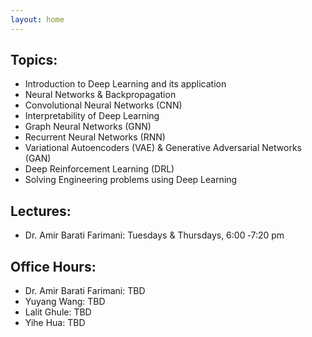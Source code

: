 ```yaml
---
layout: home
---
```

<!-- Register to our [Google groups page](https://groups.google.com/forum/#!forum/gp-id) to get course notifications via email. -->

## Topics:
- Introduction to Deep Learning and its application
- Neural Networks & Backpropagation
- Convolutional Neural Networks (CNN)
- Interpretability of Deep Learning
- Graph Neural Networks (GNN)
- Recurrent Neural Networks (RNN)
- Variational Autoencoders (VAE) & Generative Adversarial Networks (GAN)
- Deep Reinforcement Learning (DRL)
- Solving Engineering problems using Deep Learning

## Lectures: 
- Dr. Amir Barati Farimani: Tuesdays & Thursdays, 6:00 ‐7:20 pm

## Office Hours: 
- Dr. Amir Barati Farimani: TBD
- Yuyang Wang: TBD 
- Lalit Ghule: TBD 
- Yihe Hua: TBD

